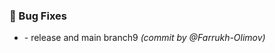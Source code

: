 ### :bug: Bug Fixes
- [](https://github.com/Farrukh-Olimov/Project-Python/commit/a12f5c85a4d14defce114d79fe35257eab1c0876) - release and main branch9 *(commit by @Farrukh-Olimov)*

